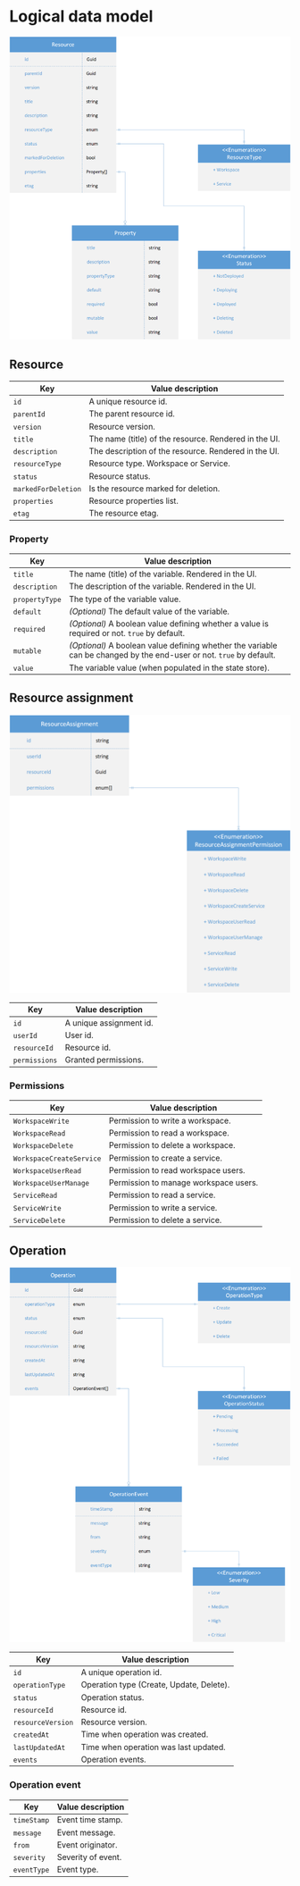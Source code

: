 # Logical data model

![Resource](./assets/logical-data-model-1.png)

## Resource

| Key | Value description |
| --- | ----------------- |
| `id` | A unique resource id. |
| `parentId` | The parent resource id. |
| `version` | Resource version. |
| `title` | The name (title) of the resource. Rendered in the UI. |
| `description` | The description of the resource. Rendered in the UI. |
| `resourceType` | Resource type. Workspace or Service. |
| `status` | Resource status. |
| `markedForDeletion` | Is the resource marked for deletion. |
| `properties` | Resource properties list.|
| `etag` | The resource etag. |

### Property

| Key | Value description |
| --- | ----------------- |
| `title` | The name (title) of the variable. Rendered in the UI. |
| `description` | The description of the variable. Rendered in the UI. |
| `propertyType` | The type of the variable value. |
| `default` | *(Optional)* The default value of the variable. |
| `required` | *(Optional)* A boolean value defining whether a value is required or not. `true` by default. |
| `mutable` | *(Optional)* A boolean value defining whether the variable can be changed by the end-user or not. `true` by default. |
| `value` | The variable value (when populated in the state store). |

## Resource assignment

![ResourceAssignment](./assets/logical-data-model-2.png)

| Key | Value description |
| --- | ----------------- |
| `id` | A unique assignment id. |
| `userId` | User id. |
| `resourceId` | Resource id. |
| `permissions` | Granted permissions. |

### Permissions

| Key | Value description |
| --- | ----------------- |
| `WorkspaceWrite` | Permission to write a workspace. |
| `WorkspaceRead` | Permission to read a workspace. |
| `WorkspaceDelete` | Permission to delete a workspace. |
| `WorkspaceCreateService` | Permission to create a service. |
| `WorkspaceUserRead` | Permission to read workspace users. |
| `WorkspaceUserManage` | Permission to manage workspace users. |
| `ServiceRead` | Permission to read a service. |
| `ServiceWrite` | Permission to write a service. |
| `ServiceDelete` | Permission to delete a service. |

## Operation

![Operation](./assets/logical-data-model-3.png)

| Key | Value description |
| --- | ----------------- |
| `id` | A unique operation id. |
| `operationType` | Operation type (Create, Update, Delete). |
| `status` | Operation status. |
| `resourceId` | Resource id. |
| `resourceVersion` | Resource version. |
| `createdAt` | Time when operation was created. |
| `lastUpdatedAt` | Time when operation was last updated. |
| `events` | Operation events. |

### Operation event

| Key | Value description |
| --- | ----------------- |
| `timeStamp` | Event time stamp. |
| `message` | Event message. |
| `from` | Event originator. |
| `severity` | Severity of event. |
| `eventType` | Event type. |
